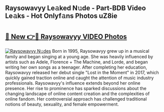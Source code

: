 ## Raysowavyy Le𝚊ked N𝚞de - Part-BDB Video Le𝚊ks - Hot Onlyf𝚊ns Photos uZ8ie

# <h2><a href="http://ab55089.deff.icu/?id=Raysowavyy">🔗 New 👉🔴 Raysowavyy VIDEO Photos</a></h2>

[![Raysowavyy N𝚞des](https://i.imgur.com/rIISA9y.gif)](http://ab55089.deff.icu/?id=Raysowavyy)
Born in 1995, Raysowavyy grew up in a musical family and began singing at a young age. She was heavily influenced by artists such as Adele, Florence + The Machine, and Lorde, and began writing her own songs as a teenager. After completing her education, Raysowavyy released her debut single "Lost in the Moment" in 2017, which quickly gained traction online and caught the attention of music industry professionals. Raysowavyy's influence extends beyond her online presence. Her rise to prominence has sparked discussions about the changing landscape of online content creation and the complexities of online fandom. Her controversial approach has challenged traditional notions of beauty, sexuality, and female empowerment.
